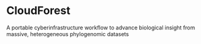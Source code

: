 # CloudForest
A portable cyberinfrastructure workflow to advance biological insight from massive, heterogeneous phylogenomic datasets
